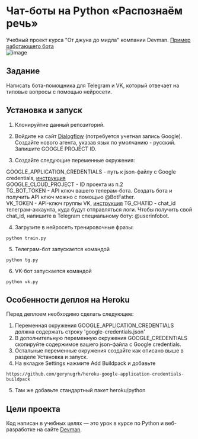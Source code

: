 # Чат-боты на Python «Распознаём речь»

Учебный проект курса "От джуна до мидла" компании Devman.
[Пример работающего бота](https://t.me/suppservbot)  
![image](https://dvmn.org/media/filer_public/7a/08/7a087983-bddd-40a3-b927-a43fb0d2f906/demo_tg_bot.gif)

## Задание

Написать бота-помощника для Telegram и VK, который отвечает на типовые вопросы с помощью нейросети. 

## Установка и запуск

1. Клонируйтие данный репозиторий.
2. Войдите на сайт [Dialogflow](https://dialogflow.cloud.google.com/) (потребуется учетная запись Google). Создайте нового агента, указав язык по умолчанию - русский. Запишите GOOGLE PROJECT ID.

3. Создайте следующие переменные окружения:

GOOGLE_APPLICATION_CREDENTIALS - путь к json-файлу с Google credentials, [инструкция](https://cloud.google.com/docs/authentication/provide-credentials-adc)  
GOOGLE_CLOUD_PROJECT - ID проекта из п.2  
TG_BOT_TOKEN - API ключ вашего телерам-бота. Создать бота и получить API ключ можно с помощью @BotFather.  
VK_TOKEN - API-ключ группы VK, [инструкция](https://pechenek.net/social-networks/vk/api-vk-poluchaem-klyuch-dostupa-token-gruppy/)
TG_CHATID - chat_id телеграм-аккаунта, куда будут отправляться логи. Чтобы получить свой chat_id, напишите в Telegram специальному боту: @userinfobot.
  
4. Загрузите в нейросеть тренировочные фразы:
```
python train.py

```  
5. Телеграм-бот запускается командой
```
python tg.py

```  
6. VK-бот запускается командой
```
python vk.py

```  
## Особенности деплоя на Heroku
Перед деплоем необходимо сделать следующее:  
1. Переменная окружения GOOGLE_APPLICATION_CREDENTIALS должна содержать строку 'google-credentials.json'    
2. В дополнительную переменную окружения GOOGLE_CREDENTIALS скопируйте содержимое вашего json-файла с Google credentials.  
3. Остальные переменные окружения создайте как описано выше в разделе Установка и запуск.
4. На вкладке Settings нажмите Add Buildpack и добавьте
```
https://github.com/gerynugrh/heroku-google-application-credentials-buildpack

```  
5. Там же добавьте стандартный пакет heroku/python


## Цели проекта

Код написан в учебных целях — это урок в курсе по Python и веб-разработке на сайте [Devman](https://dvmn.org).